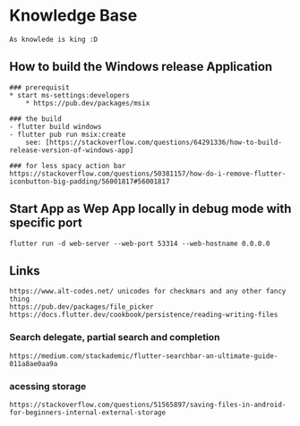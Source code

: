 # Knowledge Base
    As knowlede is king :D

## How to build the Windows release Application

    ### prerequisit
    * start ms-settings:developers 
        * https://pub.dev/packages/msix

    ### the build
    - flutter build windows
    - flutter pub run msix:create
        see: [https://stackoverflow.com/questions/64291336/how-to-build-release-version-of-windows-app]

    ### for less spacy action bar
    https://stackoverflow.com/questions/50381157/how-do-i-remove-flutter-iconbutton-big-padding/56001817#56001817

## Start App as Wep App locally in debug mode with specific port
    flutter run -d web-server --web-port 53314 --web-hostname 0.0.0.0

## Links
    https://www.alt-codes.net/ unicodes for checkmars and any other fancy thing
    https://pub.dev/packages/file_picker
    https://docs.flutter.dev/cookbook/persistence/reading-writing-files

### Search delegate, partial search and completion
    https://medium.com/stackademic/flutter-searchbar-an-ultimate-guide-011a8ae0aa9a

### acessing storage
    https://stackoverflow.com/questions/51565897/saving-files-in-android-for-beginners-internal-external-storage
